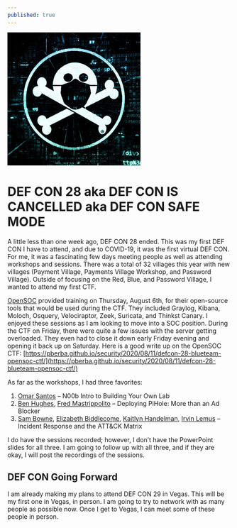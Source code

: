 ```yaml
---
published: true
---
```

![DEF CON](/_images/defcon_safemode.jpg)


# DEF CON 28 aka DEF CON IS CANCELLED aka DEF CON SAFE MODE

A little less than one week ago, DEF CON 28 ended. This was my first DEF CON I have to attend, and due to COVID-19, it was the first virtual DEF CON. For me, it was a fascinating few days meeting people as well as attending workshops and sessions. There was a total of 32 villages this year with new villages (Payment Village, Payments Village Workshop, and Password Village). Outside of focusing on the Red, Blue, and Password Village, I wanted to attend my first CTF.  

[OpenSOC](https://opensoc.io/) provided training on Thursday, August 6th, for their open-source tools that would be used during the CTF. They included Graylog, Kibana, Moloch, Osquery, Velociraptor, Zeek, Suricata, and Thinkst Canary. I enjoyed these sessions as I am looking to move into a SOC position. During the CTF on Friday, there were quite a few issues with the server getting overloaded. They even had to close it down early Friday evening and opening it back up on Saturday. Here is a good write up on the OpenSOC CTF: [https://pberba.github.io/security/2020/08/11/defcon-28-blueteam-opensoc-ctf/](https://pberba.github.io/security/2020/08/11/defcon-28-blueteam-opensoc-ctf/)  

As far as the workshops, I had three favorites:
1.	[Omar Santos](https://twitter.com/santosomar) – N00b Intro to Building Your Own Lab
2.	[Ben Hughes](https://twitter.com/CyberPraesidium), [Fred Mastrippolito](https://twitter.com/politoinc) – Deploying PiHole: More than an Ad Blocker
3.	[Sam Bowne](https://twitter.com/sambowne), [Elizabeth Biddlecome](https://www.linkedin.com/in/ebiddlecome/), [Kaitlyn Handelman](https://twitter.com/kaitlynguru), [Irvin Lemus](https://twitter.com/InfoSecIrvin) – Incident Response and the ATT&CK Matrix  

I do have the sessions recorded; however, I don’t have the PowerPoint slides for all three. I am going to follow up with all three, and if they are okay, I will post the recordings of the sessions.

## DEF CON Going Forward  
  
I am already making my plans to attend DEF CON 29 in Vegas. This will be my first one in Vegas, in person. I am going to try to network with as many people as possible now. Once I get to Vegas, I can meet some of these people in person.
